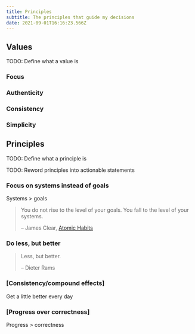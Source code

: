 ```yaml
---
title: Principles
subtitle: The principles that guide my decisions
date: 2021-09-01T16:16:23.566Z
---
```

## Values

TODO: Define what a value is

### Focus

### Authenticity

### Consistency

### Simplicity

## Principles

TODO: Define what a principle is

TODO: Reword principles into actionable statements

### Focus on systems instead of goals

Systems > goals

> You do not rise to the level of your goals. You fall to the level of your systems.
>
> – James Clear, [Atomic Habits](https://jamesclear.com/atomic-habits)

### Do less, but better

> Less, but better.
>
> – Dieter Rams

### [Consistency/compound effects]

Get a little better every day

### [Progress over correctness]

Progress > correctness

